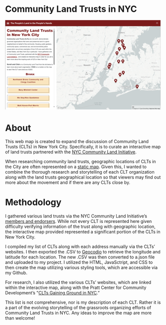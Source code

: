 # Community Land Trusts in NYC
![My Image](img/CLTmap.png)
# About

This web map is created to expand the discussion of Community Land Trusts (CLTs) in New York City. Specifically, it is to curate an interactive map of land trusts partnered with the <a href='https://nyccli.org/'>NYC
                      Community Land
                      Initiative</a>. 

When researching community land trusts, geographic locations of CLTs in the City are often represented on a <a href='https://nyccli.files.wordpress.com/2023/05/clt_map_nyccli_may2023.jpg'>static map</a>. Given this, I wanted to combine the thorough research and storytelling of each CLT organization along with the land trusts geographical location so that viewers may find out more about the movement and if there are any CLTs close by.

# Methodology

I gathered various land trusts via the NYC Community Land Initiative’s <a href='https://nyccli.org/about/members-and-endorsers/'>members and endorsers</a>. While not every CLT is represented here given difficulty verifying information of the trust along with geographic location, the interactive map provided represented a significant portion of the CLTs in New York City. 

I compiled my list of CLTs along with each address manually via the CLTs’ websites. I then exported the .CSV to <a href='https://dash.geocod.io/'>Geocodio</a> to retrieve the longitude and latitude for each location. The new .CSV was then converted to a.json file and uploaded to my project. I utilized the HTML, JavaSctript, and CSS to then create the map utilizing various styling tools, which are accessible via my Github. 

For research, I also utilized the various CLTs’ websites, which are linked within the interactive map, along with the Pratt Center for Community Development’s "<a href='https://prattcenter.net/uploads/0423/1682705700812033/Pratt_Center_Gaining_Ground-042823.pdf'>CLTs Gaining Ground in NYC</a>.”

This list is not comprehensive, nor is my description of each CLT. Rather it is a part of the evolving storytelling of the grassroots organizing efforts of Community Land Trusts in NYC. Any ideas to improve the map are more than welcome!